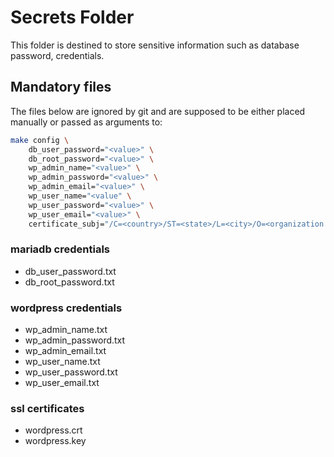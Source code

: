 #	Secrets Folder
This folder is destined to store sensitive information such as database password, credentials.

##	Mandatory files
The files below are ignored by git and are supposed to be either placed manually or passed as arguments to:

```bash
make config \
	db_user_password="<value>" \
	db_root_password="<value>" \
	wp_admin_name="<value>" \
	wp_admin_password="<value>" \
	wp_admin_email="<value>" \
	wp_user_name="<value" \
	wp_user_password="<value>" \
	wp_user_email="<value>" \
	certificate_subj="/C=<country>/ST=<state>/L=<city>/O=<organization name>/OU=<organization unit (optional)>/CN=<domain name>"
```

###	mariadb credentials
-	db_user_password.txt
-	db_root_password.txt

###	wordpress credentials
-	wp_admin_name.txt
-	wp_admin_password.txt
-	wp_admin_email.txt
-	wp_user_name.txt
-	wp_user_password.txt
-	wp_user_email.txt

###	ssl certificates
-	wordpress.crt
-	wordpress.key